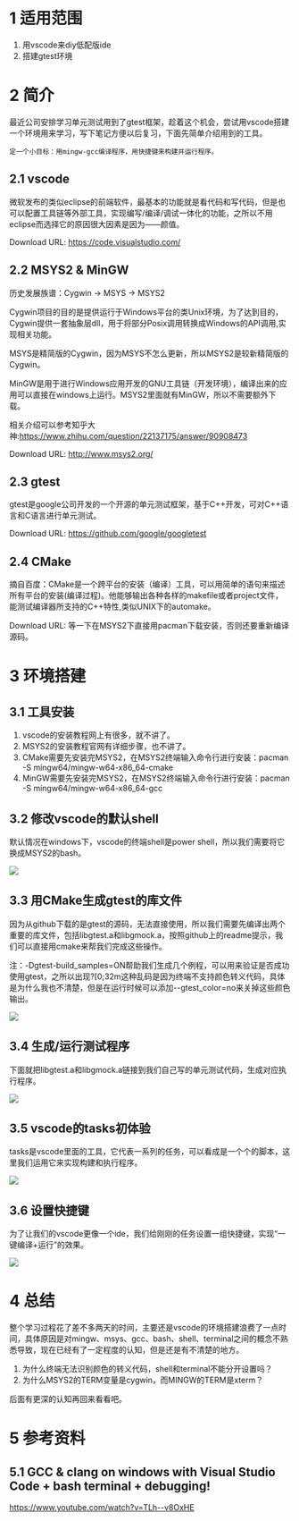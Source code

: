 # 1 适用范围
1. 用vscode来diy低配版ide
2. 搭建gtest环境

# 2 简介
最近公司安排学习单元测试用到了gtest框架，趁着这个机会，尝试用vscode搭建一个环境用来学习，写下笔记方便以后复习，下面先简单介绍用到的工具。

    定一个小目标：用mingw-gcc编译程序，用快捷键来构建并运行程序。

## 2.1 vscode
微软发布的类似eclipse的前端软件，最基本的功能就是看代码和写代码，但是也可以配置工具链等外部工具，实现编写/编译/调试一体化的功能，之所以不用eclipse而选择它的原因很大因素是因为——颜值。

Download URL: https://code.visualstudio.com/
## 2.2 MSYS2 & MinGW

历史发展族谱：Cygwin -> MSYS -> MSYS2

Cygwin项目的目的是提供运行于Windows平台的类Unix环境，为了达到目的，Cygwin提供一套抽象层dll，用于将部分Posix调用转换成Windows的API调用,实现相关功能。

MSYS是精简版的Cygwin，因为MSYS不怎么更新，所以MSYS2是较新精简版的Cygwin。

MinGW是用于进行Windows应用开发的GNU工具链（开发环境），编译出来的应用可以直接在windows上运行。MSYS2里面就有MinGW，所以不需要额外下载。


相关介绍可以参考知乎大神:https://www.zhihu.com/question/22137175/answer/90908473

Download URL: http://www.msys2.org/


## 2.3 gtest
gtest是google公司开发的一个开源的单元测试框架，基于C++开发，可对C++语言和C语言进行单元测试。

Download URL: https://github.com/google/googletest

## 2.4 CMake

摘自百度：CMake是一个跨平台的安装（编译）工具，可以用简单的语句来描述所有平台的安装(编译过程)。他能够输出各种各样的makefile或者project文件，能测试编译器所支持的C++特性,类似UNIX下的automake。

Download URL: 等一下在MSYS2下直接用pacman下载安装，否则还要重新编译源码。

# 3 环境搭建

## 3.1 工具安装

1. vscode的安装教程网上有很多，就不讲了。
2. MSYS2的安装教程官网有详细步骤，也不讲了。
3. CMake需要先安装完MSYS2，在MSYS2终端输入命令行进行安装：pacman -S mingw64/mingw-w64-x86_64-cmake
4. MinGW需要先安装完MSYS2，在MSYS2终端输入命令行进行安装：pacman -S mingw64/mingw-w64-x86_64-gcc

## 3.2 修改vscode的默认shell
默认情况在windows下，vscode的终端shell是power shell，所以我们需要将它换成MSYS2的bash。

![](./pic/vscode_setting.gif)

## 3.3 用CMake生成gtest的库文件
因为从github下载的是gtest的源码，无法直接使用，所以我们需要先编译出两个重要的库文件，包括libgtest.a和libgmock.a，按照github上的readme提示，我们可以直接用cmake来帮我们完成这些操作。

注：-Dgtest-build_samples=ON帮助我们生成几个例程，可以用来验证是否成功使用gtest，之所以出现?[0;32m这种乱码是因为终端不支持颜色转义代码，具体是为什么我也不清楚，但是在运行时候可以添加--gtest_color=no来关掉这些颜色输出。

![](./pic/gtest_using_cmake.gif)

## 3.4 生成/运行测试程序
下面就把libgtest.a和libgmock.a链接到我们自己写的单元测试代码，生成对应执行程序。

![](./pic/build_run_program.gif)

## 3.5 vscode的tasks初体验
tasks是vscode里面的工具，它代表一系列的任务，可以看成是一个个的脚本，这里我们运用它来实现构建和执行程序。

![](./pic/tasks.gif)

## 3.6 设置快捷键
为了让我们的vscode更像一个ide，我们给刚刚的任务设置一组快捷键，实现“一键编译+运行”的效果。

![](./pic/shortcuts.gif)

# 4 总结
整个学习过程花了差不多两天的时间，主要还是vscode的环境搭建浪费了一点时间，具体原因是对mingw、msys、gcc、bash、shell、terminal之间的概念不熟悉导致，现在已经有了一定程度的认知，但是还是有不清楚的地方。
1. 为什么终端无法识别颜色的转义代码，shell和terminal不能分开设置吗？
2. 为什么MSYS2的TERM变量是cygwin，而MINGW的TERM是xterm？

后面有更深的认知再回来看看吧。

# 5 参考资料

## 5.1 GCC & clang on windows with Visual Studio Code + bash terminal + debugging!

https://www.youtube.com/watch?v=TLh--v8OxHE